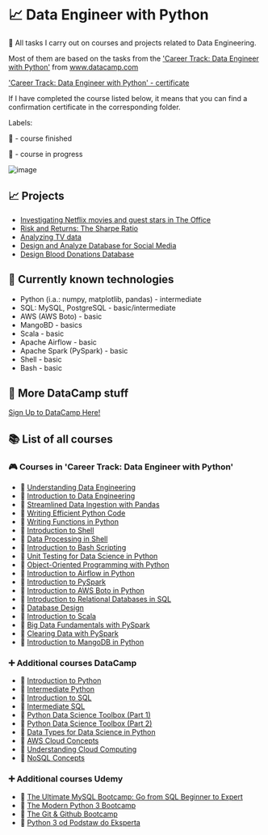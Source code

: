 # 📈  Data Engineer with Python
🧠 All tasks I carry out on courses and projects related to Data Engineering.

Most of them are based on the tasks from the ['Career Track: Data Engineer with Python'](https://github.com/monikaglazz/Data_Engineering_with_Python/blob/main/Track_description.pdf) from www.datacamp.com

['Career Track: Data Engineer with Python' - certificate](https://github.com/monikaglazz/Data_Engineering_with_Python/blob/main/Data_Engineer_Career_Track_certificate.pdf)

If I have completed the course listed below, it means that you can find a confirmation certificate in the corresponding folder.

Labels:

🏁 - course finished

🔖 - course in progress

![image](https://user-images.githubusercontent.com/84285130/217212070-2d5affaa-1625-4e45-957f-1ca31098aa4d.png)

## 📈  Projects
* [Investigating Netflix movies and guest stars in The Office](https://github.com/monikaglazz/Data_Engineering_with_Python/tree/main/Projects/Investigating%20Netflix%20movies%20and%20guest%20stars%20in%20The%20Office)
* [Risk and Returns: The Sharpe Ratio](https://github.com/monikaglazz/Data_Engineering_with_Python/tree/main/Projects/Risk%20and%20Returns%3B%20The%20Sharpe%20Ratio)
* [Analyzing TV data](https://github.com/monikaglazz/Data_Engineering_with_Python/tree/main/Projects/Analyzing%20TV%20data)
* [Design and Analyze Database for Social Media](https://github.com/monikaglazz/Data_Engineering_with_Python/tree/main/Projects/Social%20Media%20Database)
* [Design Blood Donations Database](https://github.com/monikaglazz/Data_Engineering_with_Python/tree/main/Projects/Blood%20Donations%20Database)

## 📒 Currently known technologies
* Python (i.a.: numpy, matplotlib, pandas) - intermediate
* SQL: MySQL, PostgreSQL - basic/intermediate
* AWS (AWS Boto) - basic
* MangoBD - basics
* Scala - basic
* Apache Airflow - basic
* Apache Spark (PySpark) - basic
* Shell - basic
* Bash - basic

## 🧮  More DataCamp stuff
[Sign Up to DataCamp Here!](https://www.datacamp.com/users/sign_up)

## 📚  List of all courses
### 🎮  Courses in 'Career Track: Data Engineer with Python'
* 🏁 [Understanding Data Engineering](https://github.com/monikaglazz/Data_Engineering_with_Python/tree/main/Understanding%20Data%20Engineering)
* 🏁 [Introduction to Data Engineering](https://github.com/monikaglazz/Data_Engineering_with_Python/tree/main/Introduction%20to%20Data%20Engineering)
* 🏁 [Streamlined Data Ingestion with Pandas](https://github.com/monikaglazz/Data_Engineering_with_Python/tree/main/Streamlined%20Data%20Ingestion%20with%20Pandas)
* 🏁 [Writing Efficient Python Code](https://github.com/monikaglazz/Data_Engineering_with_Python/tree/main/Writing%20Efficient%20Python%20Code)
* 🏁 [Writing Functions in Python](https://github.com/monikaglazz/Data_Engineering_with_Python/tree/main/Writing%20Functions%20in%20Python)
* 🏁 [Introduction to Shell](https://github.com/monikaglazz/Data_Engineering_with_Python/tree/main/Introduction%20to%20Shell)
* 🏁 [Data Processing in Shell](https://github.com/monikaglazz/Data_Engineering_with_Python/tree/main/Data%20Processing%20in%20Shell)
* 🏁 [Introduction to Bash Scripting](https://github.com/monikaglazz/Data_Engineering_with_Python/tree/main/Introduction%20to%20Bash%20Scripting)
* 🏁 [Unit Testing for Data Science in Python](https://github.com/monikaglazz/Data_Engineering_with_Python/tree/main/Unit%20Testing%20for%20Data%20Science%20in%20Python)
* 🏁 [Object-Oriented Programming with Python](https://github.com/monikaglazz/Data_Engineering_with_Python/tree/main/Object-Oriented%20Programming%20with%20Python)
* 🏁 [Introduction to Airflow in Python](https://github.com/monikaglazz/Data_Engineering_with_Python/tree/main/Introduction%20to%20Airflow%20in%20Python)
* 🏁 [Introduction to PySpark](https://github.com/monikaglazz/Data_Engineering_with_Python/tree/main/Introduction%20to%20PySpark)
* 🏁 [Introduction to AWS Boto in Python](https://github.com/monikaglazz/Data_Engineering_with_Python/tree/main/Introduction%20to%20AWS%20Boto%20in%20Python)
* 🏁 [Introduction to Relational Databases in SQL](https://github.com/monikaglazz/Data_Engineering_with_Python/tree/main/Introduction%20to%20Relational%20Databases%20in%20SQL)
* 🏁 [Database Design](https://github.com/monikaglazz/Data_Engineering_with_Python/tree/main/Database%20Design)
* 🏁 [Introduction to Scala](https://github.com/monikaglazz/Data_Engineering_with_Python/tree/main/Introduction%20to%20Scala)
* 🏁 [Big Data Fundamentals with PySpark](https://github.com/monikaglazz/Data_Engineering_with_Python/tree/main/Big%20Data%20Fundamentals%20with%20PySpark)
* 🏁 [Clearing Data with PySpark](https://github.com/monikaglazz/Data_Engineering_with_Python/tree/main/Cleaning%20Data%20with%20PySpark)
* 🏁 [Introduction to MangoDB in Python](https://github.com/monikaglazz/Data_Engineering_with_Python/tree/main/Introduction%20to%20MongoDB%20in%20Python)

### ➕  Additional courses DataCamp
* 🏁 [Introduction to Python](https://github.com/monikaglazz/Data_Engineering_with_Python/tree/main/Additional%20Courses/Introduction_to_Python)
* 🏁 [Intermediate Python](https://github.com/monikaglazz/Data_Engineering_with_Python/tree/main/Additional%20Courses/Intermediate_Python)
* 🏁 [Introduction to SQL](https://github.com/monikaglazz/Data_Engineering_with_Python/tree/main/Additional%20Courses/Introduction_to_SQL)
* 🏁 [Intermediate SQL](https://github.com/monikaglazz/Data_Engineering_with_Python/tree/main/Additional%20Courses/Intermediate_SQL)
* 🏁 [Python Data Science Toolbox (Part 1)](https://github.com/monikaglazz/Data_Engineering_with_Python/tree/main/Additional%20Courses/Python%20Data%20Science%20Toolbox%20(Part%201))
* 🏁 [Python Data Science Toolbox (Part 2)](https://github.com/monikaglazz/Data_Engineering_with_Python/tree/main/Additional%20Courses/Python%20Data%20Science%20Toolbox%20(Part%202))
* 🏁 [Data Types for Data Science in Python](https://github.com/monikaglazz/Data_Engineering_with_Python/tree/main/Additional%20Courses/Data%20Types%20for%20Data%20Science%20in%20Python)
* 🏁 [AWS Cloud Concepts](https://github.com/monikaglazz/Data_Engineering_with_Python/blob/main/Additional%20Courses/AWS%20Cloud%20Concepts_certificate.pdf)
* 🏁 [Understanding Cloud Computing](https://github.com/monikaglazz/Data_Engineering_with_Python/blob/main/Additional%20Courses/Understanding%20Cloud%20Computing_certificate.pdf)
* 🏁 [NoSQL Concepts](https://github.com/monikaglazz/Data_Engineering_with_Python/blob/main/Additional%20Courses/NoSQL%20Concepts.pdf)

### ➕  Additional courses Udemy
* 🏁 [The Ultimate MySQL Bootcamp: Go from SQL Beginner to Expert](https://udemy-certificate.s3.amazonaws.com/image/UC-430c70e1-4640-4f99-9cb8-7cf5cc87fe0a.jpg)
* 🏁 [The Modern Python 3 Bootcamp](https://udemy-certificate.s3.amazonaws.com/image/UC-1dd46d62-f25d-41f4-9e1c-15312c6dd5db.jpg)
* 🏁 [The Git & Github Bootcamp](https://udemy-certificate.s3.amazonaws.com/image/UC-17fee90e-ff7a-47f4-8a74-9f5007b4c9d5.jpg)
* 🏁 [Python 3 od Podstaw do Eksperta](https://udemy-certificate.s3.amazonaws.com/image/UC-976cc083-524c-4d1a-94fa-338878599ab9.jpg)
